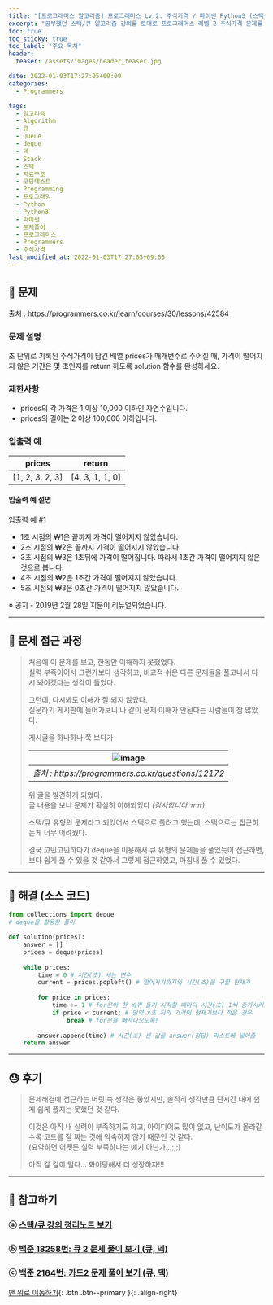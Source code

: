 ```yaml
---
title: "[프로그래머스 알고리즘] 프로그래머스 Lv.2: 주식가격 / 파이썬 Python3 (스택/큐)"
excerpt: "공부했던 스택/큐 알고리즘 강의를 토대로 프로그래머스 레벨 2 주식가격 문제를 파이썬으로 풀어보았다."
toc: true
toc_sticky: true
toc_label: "주요 목차"
header:
  teaser: /assets/images/header_teaser.jpg

date: 2022-01-03T17:27:05+09:00
categories:
  - Programmers

tags:
  - 알고리즘
  - Algorithm
  - 큐
  - Queue
  - deque
  - 덱
  - Stack
  - 스택
  - 자료구조
  - 코딩테스트
  - Programming
  - 프로그래밍
  - Python
  - Python3
  - 파이썬
  - 문제풀이
  - 프로그래머스
  - Programmers
  - 주식가격
last_modified_at: 2022-01-03T17:27:05+09:00
---
```


## 🔔 문제

출처 : <https://programmers.co.kr/learn/courses/30/lessons/42584>

### 문제 설명

초 단위로 기록된 주식가격이 담긴 배열 prices가 매개변수로 주어질 때, 가격이 떨어지지 않은 기간은 몇 초인지를 return 하도록 solution 함수를 완성하세요.

### 제한사항

- prices의 각 가격은 1 이상 10,000 이하인 자연수입니다.
- prices의 길이는 2 이상 100,000 이하입니다.

### 입출력 예

| prices          | return          |
| --------------- | --------------- |
| [1, 2, 3, 2, 3] | [4, 3, 1, 1, 0] |

#### 입출력 예 설명

입출력 예 #1

- 1초 시점의 ₩1은 끝까지 가격이 떨어지지 않았습니다.
- 2초 시점의 ₩2은 끝까지 가격이 떨어지지 않았습니다.
- 3초 시점의 ₩3은 1초뒤에 가격이 떨어집니다. 따라서 1초간 가격이 떨어지지 않은 것으로 봅니다.
- 4초 시점의 ₩2은 1초간 가격이 떨어지지 않았습니다.
- 5초 시점의 ₩3은 0초간 가격이 떨어지지 않았습니다.

※ 공지 - 2019년 2월 28일 지문이 리뉴얼되었습니다.

---

## 📝 문제 접근 과정

>처음에 이 문제를 보고, 한동안 이해하지 못했었다.<br>실력 부족이어서 그런가보다 생각하고, 비교적 쉬운 다른 문제들을 풀고나서 다시 봐야겠다는 생각이 들었다.
>
>그런데, 다시봐도 이해가 잘 되지 않았다.<br>질문하기 게시판에 들어가보니 나 같이 문제 이해가 안된다는 사람들이 참 많았다.
>
>게시글을 하나하나 쭉 보다가
>
>| ![image](https://user-images.githubusercontent.com/78403443/147909676-1c7f9776-c641-4292-a838-ef33607b6e94.png) |
>| :----------------------------------------------------------: |
>|     *출처 : <https://programmers.co.kr/questions/12172>*     |
>
>위 글을 발견하게 되었다.<br>글 내용을 보니 문제가 확실히 이해되었다 *(감사합니다 ㅠㅠ)*
>
>스택/큐 유형의 문제라고 되있어서 스택으로 풀려고 했는데, 스택으로는 접근하는게 너무 어려웠다.
>
>결국 고민고민하다가 deque을 이용해서 큐 유형의 문제들을 풀었듯이 접근하면, 보다 쉽게 풀 수 있을 것 같아서 그렇게 접근하였고, 마침내 풀 수 있었다.

---

## 🔐 해결 (소스 코드)

```python
from collections import deque
# deque을 활용한 풀이

def solution(prices):
    answer = []
    prices = deque(prices)
    
    while prices:
        time = 0 # 시간(초) 세는 변수
        current = prices.popleft() # 떨어지기까지의 시간(초)을 구할 현재가
        
        for price in prices:
            time += 1 # for문이 한 바퀴 돌기 시작할 때마다 시간(초) 1씩 증가시키고,
            if price < current: # 만약 x초 뒤의 가격이 현재가보다 적은 경우
                break # for문을 빠져나오도록!
                
        answer.append(time) # 시간(초) 센 값을 answer(정답) 리스트에 넣어줌   
    return answer
```

---

## 😓 후기

> 문제해결에 접근하는 머릿 속 생각은 좋았지만, 솔직히 생각만큼 단시간 내에 쉽게 쉽게 풀지는 못했던 것 같다.
>
> 이것은 아직 내 실력이 부족하기도 하고, 아이디어도 많이 없고, 난이도가 올라갈수록 코드를 잘 짜는 것에 익숙하지 않기 때문인 것 같다.<BR>(요약하면 어쨋든 실력 부족하다는 얘기 아닌가...;;;)
>
> 아직 갈 길이 멀다... 화이팅해서 더 성장하자!!!

---

## 👣 참고하기

### ⓐ [스택/큐 강의 정리노트 보기](https://root-devvoo.github.io/algorithm/%EC%8A%A4%ED%83%9D-&-%ED%81%90/)

### ⓑ [백준 18258번: 큐 2 문제 풀이 보기 (큐, 덱)](https://root-devvoo.github.io/boj/%EB%B0%B1%EC%A4%80_18258%EB%B2%88_%ED%81%902_%EB%AC%B8%EC%A0%9C/)

### ⓒ [백준 2164번: 카드2 문제 풀이 보기 (큐, 덱)](https://root-devvoo.github.io/boj/%EB%B0%B1%EC%A4%80_2164%EB%B2%88_%EC%B9%B4%EB%93%9C2/)

[맨 위로 이동하기](#){: .btn .btn--primary }{: .align-right}